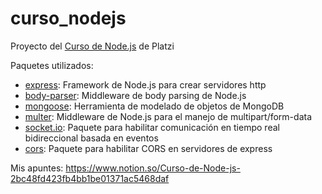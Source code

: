 # curso_nodejs

Proyecto del [Curso de Node.js](https://platzi.com/clases/backend-js/) de Platzi

Paquetes utilizados:

* [express](http://expressjs.com/): Framework de Node.js para crear servidores http
* [body-parser](https://www.npmjs.com/package/body-parser): Middleware de body parsing de Node.js
* [mongoose](https://mongoosejs.com/): Herramienta de modelado de objetos de MongoDB
* [multer](https://www.npmjs.com/package/multer): Middleware de Node.js para el manejo de multipart/form-data
* [socket.io](https://www.npmjs.com/package/socket.io): Paquete para habilitar comunicación en tiempo real bidireccional basada en eventos
* [cors](https://www.npmjs.com/package/cors): Paquete para habilitar CORS en servidores de express

Mis apuntes: https://www.notion.so/Curso-de-Node-js-2bc48fd423fb4bb1be01371ac5468daf
